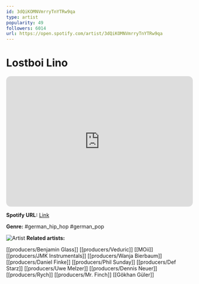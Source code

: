 ```yaml
---
id: 3dQiKOMNVmrryTnYTRw9qa
type: artist
popularity: 49
followers: 6014
url: https://open.spotify.com/artist/3dQiKOMNVmrryTnYTRw9qa
---
```

# Lostboi Lino

<iframe style="border-radius:12px" src="https://open.spotify.com/embed/artist/3dQiKOMNVmrryTnYTRw9qa" width="100%" height="352" frameBorder="0" allowfullscreen="" allow="autoplay; clipboard-write; encrypted-media; fullscreen; picture-in-picture" loading="lazy"></iframe>

**Spotify URL:** [Link](https://open.spotify.com/artist/3dQiKOMNVmrryTnYTRw9qa)

**Genre:**  #german_hip_hop #german_pop

![Artist](https://i.scdn.co/image/ab6761610000e5eb6f067a17f1089ddbeb817019)
**Related artists:**

[[producers/Benjamin Glass]]
[[producers/Veduric]]
[[MOii]]
[[producers/JMK Instrumentals]]
[[producers/Wanja Bierbaum]]
[[producers/Daniel Finke]]
[[producers/Phil Sunday]]
[[producers/Def Starz]]
[[producers/Uwe Melzer]]
[[producers/Dennis Neuer]]
[[producers/Rych]]
[[producers/Mr. Finch]]
[[Gökhan Güler]]
